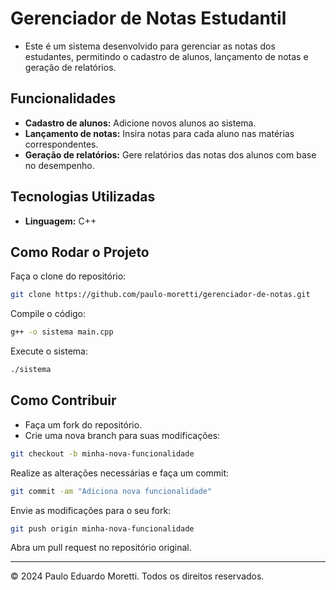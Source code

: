 # Gerenciador de Notas Estudantil
- Este é um sistema desenvolvido para gerenciar as notas dos estudantes, permitindo o cadastro de alunos, lançamento de notas e geração de relatórios.

## Funcionalidades
- **Cadastro de alunos:** Adicione novos alunos ao sistema.
- **Lançamento de notas:** Insira notas para cada aluno nas matérias correspondentes.
- **Geração de relatórios:** Gere relatórios das notas dos alunos com base no desempenho.

## Tecnologias Utilizadas
- **Linguagem:** C++

## Como Rodar o Projeto
Faça o clone do repositório:
   ```bash
   git clone https://github.com/paulo-moretti/gerenciador-de-notas.git
````
Compile o código:

````bash
g++ -o sistema main.cpp
````
Execute o sistema:
````bash
./sistema
````
## Como Contribuir
- Faça um fork do repositório.
- Crie uma nova branch para suas modificações:
````bash
git checkout -b minha-nova-funcionalidade
````
Realize as alterações necessárias e faça um commit:
````bash
git commit -am "Adiciona nova funcionalidade"
````
Envie as modificações para o seu fork:
````bash
git push origin minha-nova-funcionalidade
````
Abra um pull request no repositório original.

---

© 2024 Paulo Eduardo Moretti. Todos os direitos reservados.
